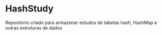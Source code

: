 # HashStudy
Repositório criado para armazenar estudos de tabelas hash, HashMap e outras estruturas de dados
